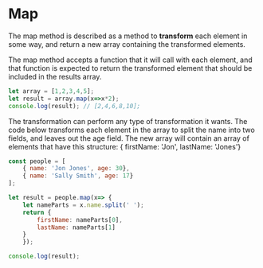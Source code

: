# Map

The map method is described as a method to **transform** each element in some way, and return a new array containing the transformed elements.

The map method accepts a function that it will call with each element, and that function is expected to return the transformed element that should be included in the results array.

```javascript
let array = [1,2,3,4,5];
let result = array.map(x=>x*2);
console.log(result); // [2,4,6,8,10];
```

The transformation can perform any type of transformation it wants. The code below transforms each element in the array to split the name into two fields, and leaves out the age field. The new array will contain an array of elements that have this structure: { firstName: 'Jon', lastName: 'Jones'}

```javascript
const people = [
    { name: 'Jon Jones', age: 30},
    { name: 'Sally Smith', age: 17}
];

let result = people.map(x=> {
    let nameParts = x.name.split(' ');
    return {
        firstName: nameParts[0],
        lastName: nameParts[1]
    }
    });

console.log(result);  
```

